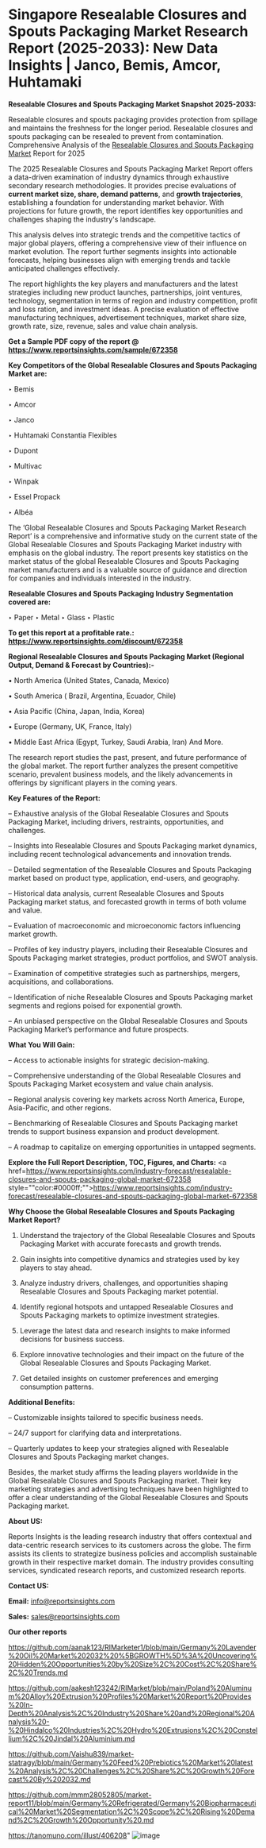 # Singapore Resealable Closures and Spouts Packaging Market Research Report (2025-2033): New Data Insights | Janco, Bemis, Amcor, Huhtamaki

<strong>Resealable Closures and Spouts Packaging Market Snapshot 2025-2033:</strong>

Resealable closures and spouts packaging provides protection from spillage and maintains the freshness for the longer period. Resealable closures and spouts packaging can be resealed to prevent from contamination. Comprehensive Analysis of the <a href=https://www.reportsinsights.com/sample/672358>Resealable Closures and Spouts Packaging Market</a> Report for 2025

The 2025 Resealable Closures and Spouts Packaging Market Report offers a data-driven examination of industry dynamics through exhaustive secondary research methodologies. It provides precise evaluations of <strong>current market size, share, demand patterns</strong>, and <strong>growth trajectories</strong>, establishing a foundation for understanding market behavior. With projections for future growth, the report identifies key opportunities and challenges shaping the industry's landscape.

This analysis delves into strategic trends and the competitive tactics of major global players, offering a comprehensive view of their influence on market evolution. The report further segments insights into actionable forecasts, helping businesses align with emerging trends and tackle anticipated challenges effectively.

The report highlights the key players and manufacturers and the latest strategies including new product launches, partnerships, joint ventures, technology, segmentation in terms of region and industry competition, profit and loss ration, and investment ideas. A precise evaluation of effective manufacturing techniques, advertisement techniques, market share size, growth rate, size, revenue, sales and value chain analysis.

<strong>Get a Sample PDF copy of the report @ <a href=https://www.reportsinsights.com/sample/672358 style=color:#0000ff;>https://www.reportsinsights.com/sample/672358</a></strong>

<strong>Key Competitors of the Global Resealable Closures and Spouts Packaging Market are:</strong>

‣ Bemis

‣ Amcor

‣ Janco

‣ Huhtamaki Constantia Flexibles

‣ Dupont

‣ Multivac

‣ Winpak

‣ Essel Propack

‣ Albéa

The ‘Global Resealable Closures and Spouts Packaging Market Research Report’ is a comprehensive and informative study on the current state of the Global Resealable Closures and Spouts Packaging Market industry with emphasis on the global industry. The report presents key statistics on the market status of the global Resealable Closures and Spouts Packaging market manufacturers and is a valuable source of guidance and direction for companies and individuals interested in the industry.

<strong>Resealable Closures and Spouts Packaging Industry Segmentation covered are:</strong>

‣ Paper
‣ Metal
‣ Glass
‣ Plastic

<strong>To get this report at a profitable rate.: <a href=https://www.reportsinsights.com/discount/672358 style=color:#0000ff;>https://www.reportsinsights.com/discount/672358</a></strong>

<strong>Regional Resealable Closures and Spouts Packaging Market (Regional Output, Demand &amp; Forecast by Countries):-</strong>

• North America (United States, Canada, Mexico)

• South America ( Brazil, Argentina, Ecuador, Chile)

• Asia Pacific (China, Japan, India, Korea)

• Europe (Germany, UK, France, Italy)

• Middle East Africa (Egypt, Turkey, Saudi Arabia, Iran) And More.

The research report studies the past, present, and future performance of the global market. The report further analyzes the present competitive scenario, prevalent business models, and the likely advancements in offerings by significant players in the coming years.

<strong>Key Features of the Report:</strong>

– Exhaustive analysis of the Global Resealable Closures and Spouts Packaging Market, including drivers, restraints, opportunities, and challenges.

– Insights into Resealable Closures and Spouts Packaging market dynamics, including recent technological advancements and innovation trends.

– Detailed segmentation of the Resealable Closures and Spouts Packaging market based on product type, application, end-users, and geography.

– Historical data analysis, current Resealable Closures and Spouts Packaging market status, and forecasted growth in terms of both volume and value.

– Evaluation of macroeconomic and microeconomic factors influencing market growth.

– Profiles of key industry players, including their Resealable Closures and Spouts Packaging market strategies, product portfolios, and SWOT analysis.

– Examination of competitive strategies such as partnerships, mergers, acquisitions, and collaborations.

– Identification of niche Resealable Closures and Spouts Packaging market segments and regions poised for exponential growth.

– An unbiased perspective on the Global Resealable Closures and Spouts Packaging Market’s performance and future prospects.

<strong>What You Will Gain:</strong>

– Access to actionable insights for strategic decision-making.

– Comprehensive understanding of the Global Resealable Closures and Spouts Packaging Market ecosystem and value chain analysis.

– Regional analysis covering key markets across North America, Europe, Asia-Pacific, and other regions.

– Benchmarking of Resealable Closures and Spouts Packaging market trends to support business expansion and product development.

– A roadmap to capitalize on emerging opportunities in untapped segments.

<strong>Explore the Full Report Description, TOC, Figures, and Charts:</strong>
<a href=https://www.reportsinsights.com/industry-forecast/resealable-closures-and-spouts-packaging-global-market-672358 style=""color:#0000ff;"">https://www.reportsinsights.com/industry-forecast/resealable-closures-and-spouts-packaging-global-market-672358</a>

<strong>Why Choose the Global Resealable Closures and Spouts Packaging Market Report?</strong>

1. Understand the trajectory of the Global Resealable Closures and Spouts Packaging Market with accurate forecasts and growth trends.

2. Gain insights into competitive dynamics and strategies used by key players to stay ahead.

3. Analyze industry drivers, challenges, and opportunities shaping Resealable Closures and Spouts Packaging market potential.

4. Identify regional hotspots and untapped Resealable Closures and Spouts Packaging markets to optimize investment strategies.

5. Leverage the latest data and research insights to make informed decisions for business success.

6. Explore innovative technologies and their impact on the future of the Global Resealable Closures and Spouts Packaging Market.

7. Get detailed insights on customer preferences and emerging consumption patterns.

<strong>Additional Benefits:</strong>

– Customizable insights tailored to specific business needs.

– 24/7 support for clarifying data and interpretations.

– Quarterly updates to keep your strategies aligned with Resealable Closures and Spouts Packaging market changes.

Besides, the market study affirms the leading players worldwide in the Global Resealable Closures and Spouts Packaging market. Their key marketing strategies and advertising techniques have been highlighted to offer a clear understanding of the Global Resealable Closures and Spouts Packaging market.

<strong><strong>About US</strong>:</strong>

Reports Insights is the leading research industry that offers contextual and data-centric research services to its customers across the globe. The firm assists its clients to strategize business policies and accomplish sustainable growth in their respective market domain. The industry provides consulting services, syndicated research reports, and customized research reports.

<strong>Contact US:</strong>

<p class=><b>Email:</b> <a href=mailto:info@reportsinsights.com>info@reportsinsights.com</a></p>
<p class=><b>Sales:</b> <a href=mailto:sales@reportsinsights.com>sales@reportsinsights.com</a></p>

<strong>Our other reports</strong>

<a href=https://github.com/aanak123/RIMarketer1/blob/main/Germany%20Lavender%20Oil%20Market%202032%20%5BGROWTH%5D%3A%20Uncovering%20Hidden%20Opportunities%20by%20Size%2C%20Cost%2C%20Share%2C%20Trends.md>https://github.com/aanak123/RIMarketer1/blob/main/Germany%20Lavender%20Oil%20Market%202032%20%5BGROWTH%5D%3A%20Uncovering%20Hidden%20Opportunities%20by%20Size%2C%20Cost%2C%20Share%2C%20Trends.md</a>

<a href=https://github.com/aakesh123242/RIMarket/blob/main/Poland%20Aluminum%20Alloy%20Extrusion%20Profiles%20Market%20Report%20Provides%20In-Depth%20Analysis%2C%20Industry%20Share%20and%20Regional%20Analysis%20-%20Hindalco%20Industries%2C%20Hydro%20Extrusions%2C%20Constellium%2C%20Jindal%20Aluminium.md>https://github.com/aakesh123242/RIMarket/blob/main/Poland%20Aluminum%20Alloy%20Extrusion%20Profiles%20Market%20Report%20Provides%20In-Depth%20Analysis%2C%20Industry%20Share%20and%20Regional%20Analysis%20-%20Hindalco%20Industries%2C%20Hydro%20Extrusions%2C%20Constellium%2C%20Jindal%20Aluminium.md</a>

<a href=https://github.com/Vaishu839/market-statragy/blob/main/Germany%20Feed%20Prebiotics%20Market%20latest%20Analysis%2C%20Challenges%2C%20Share%2C%20Growth%20Forecast%20By%202032.md>https://github.com/Vaishu839/market-statragy/blob/main/Germany%20Feed%20Prebiotics%20Market%20latest%20Analysis%2C%20Challenges%2C%20Share%2C%20Growth%20Forecast%20By%202032.md</a>

<a href=https://github.com/mmm28052805/market-report11/blob/main/Germany%20Refrigerated/Germany%20Biopharmaceutical%20Market%20Segmentation%2C%20Scope%2C%20Rising%20Demand%2C%20Growth%20Opportunity%20.md>https://github.com/mmm28052805/market-report11/blob/main/Germany%20Refrigerated/Germany%20Biopharmaceutical%20Market%20Segmentation%2C%20Scope%2C%20Rising%20Demand%2C%20Growth%20Opportunity%20.md</a>

<a href=https://tanomuno.com/illust/406208>https://tanomuno.com/illust/406208</a>"
![image](https://github.com/user-attachments/assets/755aa8fe-be11-4893-8626-2986ec89d830)
